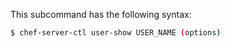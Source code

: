 This subcommand has the following syntax:

``` bash
$ chef-server-ctl user-show USER_NAME (options)
```